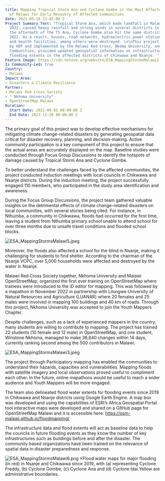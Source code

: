 ```yaml
---
title: Mapping Tropical Storm Ana and Cyclone Gombe in the Most Affected Districts
  of Malawi for Early Recovery of Affected Communities
date: 2023-05-16 21:45:00 Z
Project Summary Text: "Tropical Storm Ana, which made landfall in Malawi on 24 January
  2022, caused heavy rainfall and strong winds in several districts in Malawi. In
  the aftermath of the TS Ana, Cyclone Gombe also hit the same districts in March
  2022. As a result, houses, road networks, hydroelectric power stations, schools,
  and health facilities, among others were destroyed. \n\nThis project, supported
  by HOT and implemented by the Malawi Red Cross, Nkoma University, and local OSM
  Communities, provided updated geospatial information on infrastructure and historic
  flooding extents in the affected districts of Chikwawa and Nsanje. "
Feature Image: https://cdn.hotosm.org/website/ESA_MappingStormsMalawi2.jpeg
Is Community-Led: true
Country:
- Malawi
Impact Area:
- Disasters & Climate Resilience
Partner:
- Malawi Red Cross Society
- " Nkhoma University"
- OpenStreetMap Malawi
Duration:
  Start Date: 2022-06-01 00:00:00 Z
  End Date: 2023-11-20 00:00:00 Z
---
```


The primary goal of this project was to develop effective mechanisms for mitigating climate change-related disasters by generating geospatial data critical for disaster recovery, planning, and decision-making. Active community participation is a key component of this project to ensure that the actual areas are accurately displayed on the map. Baseline studies were conducted through Focus Group Discussions to identify the hotspots of damage caused by Tropical Storm Ana and Cyclone Gombe.


To better understand the challenges faced by the affected communities, the project conducted induction meetings with local councils in Chikwawa and Nsanje districts. During the induction meeting, the project successfully engaged 110 members, who participated in the study area identification and awareness.

During the Focus Group Discussions, the project team gathered valuable insights on the detrimental effects of climate change-related disasters on local communities, with several stories being cited. For instance, in Nthumba, a community in Chikwawa, floods had occurred for the first time, leaving a student from Nthumba primary school unable to attend school for over three months due to unsafe travel conditions and flooded school blocks. 

![ESA_MappingStormsMalawi5.jpeg](https://cdn.hotosm.org/website/ESA_MappingStormsMalawi5.jpeg)

Moreover, the floods also affected a school for the blind in Nsanje, making it challenging for students to find shelter. According to the chairman of the Nsanje VCPC, over 5,000 households were affected and destroyed by the water in Nsanje.

Malawi Red Cross Society together, Nkhoma University and Malawi OpenStreetMap, organized the first ever training on OpenStreetMap where trainees were introduced to the iD editor for mapping. This was followed by a mapathon in November 2022 in partnership with Lilongwe University of Natural Resources and Agriculture (LUANAR) where 20 females and 25 males were involved in mapping 100 buildings and 40 km of roads. Through this project, Nkhoma University was accepted to join the Youth Mappers Chapter.

Despite challenges, such as a lack of experienced mappers in the country, many students are willing to contribute to mapping. The project has trained 22 students (10 female and 12 male) in OpenStreetMap, and one student, Winstone Nkhoma, managed to make 36,840 changes within 14 days, currently ranking second among the 500 contributors in Malawi.

![ESA_MappingStormsMalawi3.jpeg](https://cdn.hotosm.org/website/ESA_MappingStormsMalawi3.jpeg)

The project through Participatory mapping has enabled the communities to understand their hazards, capacities and vulnerabilities. Mapping floods with satellite imagery and local observations proved useful to compliment each other. In the future, online mapathons would be useful to reach a wider audience and Youth Mappers will be more engaged.  

The team also delineated flood water extents for flooding events since 2019 in Chikwawa and Nsanje districts using Google Earth Engine. A map box was developed and using the capabilities of ESRI’s Africa Geospatial Portal tool interactive maps were developed and shared on a GitHub page for OpenStreetMap Malawi and it is accessible here: https://osm-malawi.github.io/floodmapping/

The infrastructure data and flood extents will act as baseline data to help the councils in future flooding events as they know the number of key infrastructures such as buildings before and after the disaster. The community based organizations have been trained on the relevance of spatial data in disaster preparedness and response. 

![ESA_MappingStormsMalawi6.png](/uploads/ESA_MappingStormsMalawi6.png)
*Flood water maps for major flooding (in red) in Nsanje and Chikwawa since 2019, with (a) representing Cyclone Freddy, (b) Cyclone Gombe, (c) Cyclone Ana and (d) Cyclone Idai.Yellow are administrative boundaries.